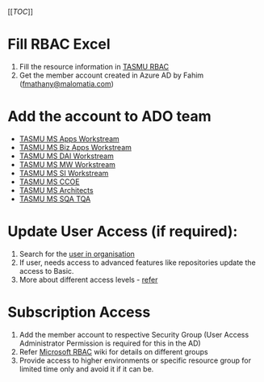 [[_TOC_]]

# Fill RBAC Excel
1. Fill the resource information in [TASMU RBAC](https://microsofteur.sharepoint.com/:x:/t/TASMUNationalPlatform-DeliveryStream-MicrosoftOnly/ESoPzSk_bHVHktzXLI8XSZgB7ER7ZBT73CbyiIlkSKwyEA?e=dplOpa)
1. Get the member account created in Azure AD by Fahim (fmathany@malomatia.com)
# Add the account to ADO team
- [TASMU MS Apps Workstream](https://dev.azure.com/TASMUCP/TASMU%20Central%20Platform/_settings/teams?subjectDescriptor=vssgp.Uy0xLTktMTU1MTM3NDI0NS04NjY3NTY2NC0yMjk4MzkzNjc4LTMxMzI0MDY0OTAtNDIzMzY4NjAxMC0xLTE1MDYzNjEzOC0zMTQ0ODEyODc2LTI2MDA2NjM0NzItMTI4MTY3MTQ1OQ)
- [TASMU MS Biz Apps Workstream](https://dev.azure.com/TASMUCP/TASMU%20Central%20Platform/_settings/teams?subjectDescriptor=vssgp.Uy0xLTktMTU1MTM3NDI0NS04NjY3NTY2NC0yMjk4MzkzNjc4LTMxMzI0MDY0OTAtNDIzMzY4NjAxMC0xLTEwNjE1MzUxNjgtNzQyMjY5NzcxLTI3MDIyMTg0NTktMzQwNjk0MjA4Mg)
- [TASMU MS DAI Workstream](https://dev.azure.com/TASMUCP/TASMU%20Central%20Platform/_settings/teams?subjectDescriptor=vssgp.Uy0xLTktMTU1MTM3NDI0NS04NjY3NTY2NC0yMjk4MzkzNjc4LTMxMzI0MDY0OTAtNDIzMzY4NjAxMC0xLTE1Mjk1OTE0NzYtMjIxMjIxNDg2My0zMDgwOTczNTIwLTk3OTg1NDE3Mw)
- [TASMU MS MW Workstream](https://dev.azure.com/TASMUCP/TASMU%20Central%20Platform/_settings/teams?subjectDescriptor=vssgp.Uy0xLTktMTU1MTM3NDI0NS04NjY3NTY2NC0yMjk4MzkzNjc4LTMxMzI0MDY0OTAtNDIzMzY4NjAxMC0xLTMwNDU3NDQ4NTYtMjE3MTI3NzYzMi0yNjgwNzYxNTIyLTM4NjM2NjgxOA)
- [TASMU MS SI Workstream](https://dev.azure.com/TASMUCP/TASMU%20Central%20Platform/_settings/teams?subjectDescriptor=vssgp.Uy0xLTktMTU1MTM3NDI0NS04NjY3NTY2NC0yMjk4MzkzNjc4LTMxMzI0MDY0OTAtNDIzMzY4NjAxMC0xLTEwOTMzMTI0NTItNDEzNjU2NDU1MC0yNTgxMDEzODcwLTc2NTk3NjM5Ng)
- [TASMU MS CCOE](https://dev.azure.com/TASMUCP/TASMU%20Central%20Platform/_settings/teams?subjectDescriptor=vssgp.Uy0xLTktMTU1MTM3NDI0NS04NjY3NTY2NC0yMjk4MzkzNjc4LTMxMzI0MDY0OTAtNDIzMzY4NjAxMC0xLTIyMDM1NTIxNDItMjQ3ODgyNjU2NS0yNDU4MTM5Njk3LTEzOTk1MTExOQ)
- [TASMU MS Architects](https://dev.azure.com/TASMUCP/TASMU%20Central%20Platform/_settings/teams?subjectDescriptor=vssgp.Uy0xLTktMTU1MTM3NDI0NS04NjY3NTY2NC0yMjk4MzkzNjc4LTMxMzI0MDY0OTAtNDIzMzY4NjAxMC0xLTEzMDk3Mjc4OTItNDI5MzYyOTI1My0yNDcyMTc2ODIwLTIzODA2MTk2MzM)
- [TASMU MS SQA TQA](https://dev.azure.com/TASMUCP/TASMU%20Central%20Platform/_settings/teams?subjectDescriptor=vssgp.Uy0xLTktMTU1MTM3NDI0NS04NjY3NTY2NC0yMjk4MzkzNjc4LTMxMzI0MDY0OTAtNDIzMzY4NjAxMC0xLTQxMTYxODAxOTItNDY2ODcxNjMxLTI4MjQ3NDQzMTktMTA3Nzg1ODg2MQ)

# Update User Access (if required):
1. Search for the [user in organisation](https://dev.azure.com/TASMUCP/_settings/users)
1. If user, needs access to advanced features like repositories update the access to Basic.
1. More about different access levels - [refer](https://docs.microsoft.com/en-us/azure/devops/organizations/security/access-levels?view=azure-devops)

# Subscription Access
1. Add the member account to respective Security Group (User Access Administrator Permission is required for this in the AD)
1. Refer [Microsoft RBAC](https://dev.azure.com/TASMUCP/TASMU%20Central%20Platform/_wiki/wikis/TASMU-Central-Platform.wiki/79/Microsoft-RBAC) wiki for details on different groups
1. Provide access to higher environments or specific resource group for limited time only and avoid it if it can be.